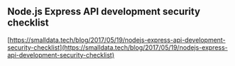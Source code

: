 ## Node.js Express API development security checklist
  
  [https://smalldata.tech/blog/2017/05/19/nodejs-express-api-development-security-checklist](https://smalldata.tech/blog/2017/05/19/nodejs-express-api-development-security-checklist)